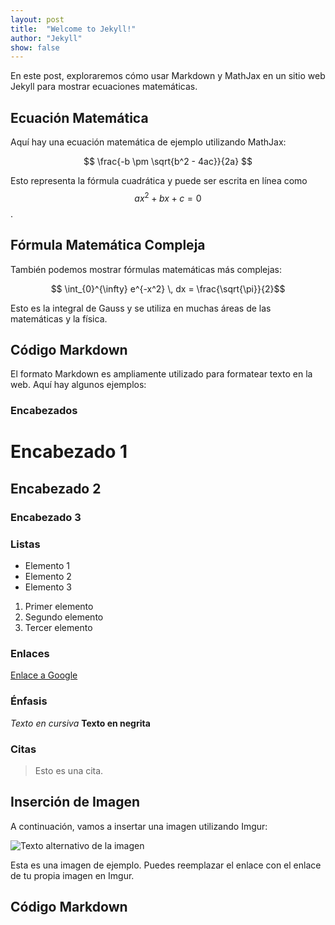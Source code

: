 ```yaml
---
layout: post
title:  "Welcome to Jekyll!"
author: "Jekyll"
show: false
---
```



En este post, exploraremos cómo usar Markdown y MathJax en un sitio web Jekyll para mostrar ecuaciones matemáticas.

## Ecuación Matemática

Aquí hay una ecuación matemática de ejemplo utilizando MathJax:

$$ \frac{-b \pm \sqrt{b^2 - 4ac}}{2a} $$

Esto representa la fórmula cuadrática y puede ser escrita en línea como $$ax^2 + bx + c = 0$$.

## Fórmula Matemática Compleja

También podemos mostrar fórmulas matemáticas más complejas:

$$ \int_{0}^{\infty} e^{-x^2} \, dx = \frac{\sqrt{\pi}}{2}$$

Esto es la integral de Gauss y se utiliza en muchas áreas de las matemáticas y la física.

## Código Markdown

El formato Markdown es ampliamente utilizado para formatear texto en la web. Aquí hay algunos ejemplos:

### Encabezados

# Encabezado 1
## Encabezado 2
### Encabezado 3

### Listas

- Elemento 1
- Elemento 2
- Elemento 3

1. Primer elemento
2. Segundo elemento
3. Tercer elemento

### Enlaces

[Enlace a Google](https://www.google.com/)

### Énfasis

*Texto en cursiva*
**Texto en negrita**

### Citas

> Esto es una cita.

## Inserción de Imagen

A continuación, vamos a insertar una imagen utilizando Imgur:

![Texto alternativo de la imagen](https://i.imgur.com/ZpdQOld.png) 

Esta es una imagen de ejemplo. Puedes reemplazar el enlace con el enlace de tu propia imagen en Imgur.

## Código Markdown
